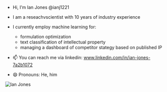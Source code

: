 - Hi, I’m Ian Jones @ianj1221
- I am a reseachvscientist with 10 years of industry experience
- I currently employ machine learning for:
  - formulation optimization
  - text classification of intellectual property
  - managing a dashboard of competitor stategy based on published IP

- 📫 You can reach me via linkedin: www.linkedin.com/in/ian-jones-7a2b1072
- 😄 Pronouns: He, him
  
![Ian Jones](https://github.com/ianj1221/Picture/blob/main/IMG_1228.jpeg?raw=true)
<!---
ianj1221/ianj1221 is a ✨ special ✨ repository because its `README.md` (this file) appears on your GitHub profile.
You can click the Preview link to take a look at your changes.
--->
